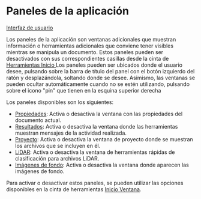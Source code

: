 # Paneles de la aplicación

[Interfaz de usuario](../interfaz-de-usuario.md)

Los paneles de la aplicación son ventanas adicionales que muestran información o herramientas adicionales que conviene tener visibles mientras se manipula un documento. Estos paneles pueden ser desactivados con sus correspondientes casillas desde la cinta de [Herramientas Inicio ](../../fichas-de-herramientas/ficha-de-herramientas-inicio/)Los paneles pueden ser ubicados donde el usuario desee, pulsando sobre la barra de título del panel con el botón izquierdo del ratón y desplazándola, soltando donde se desee. Asimismo, las ventanas se pueden ocultar automáticamente cuando no se estén utilizando, pulsando sobre el icono "pin" que tienen en la esquina superior derecha

Los paneles disponibles son los siguientes:

* [Propiedades](panel-propiedades/): Activa o desactiva la ventana con las propiedades del documento actual.
* [Resultados](panel-resultados.md): Activa o desactiva la ventana donde las herramientas muestran mensajes de la actividad realizada.
* [Proyecto](panel-proyecto.md): Activa o desactiva la ventana de proyecto donde se muestran los archivos que se incluyen en él.
* [LiDAR](panel-lidar.md): Activa o desactiva la ventana de herramientas rápidas de clasificación para archivos LiDAR.
* [Imágenes de fondo](panel-imagenes-de-fondo.md): Activa o desactiva la ventana donde aparecen las imágenes de fondo.

Para activar o desactivar estos paneles, se pueden utilizar las opciones disponibles en la cinta de herramientas [Inicio Ventana](../../fichas-de-herramientas/ficha-de-herramientas-inicio/ventana.md).

